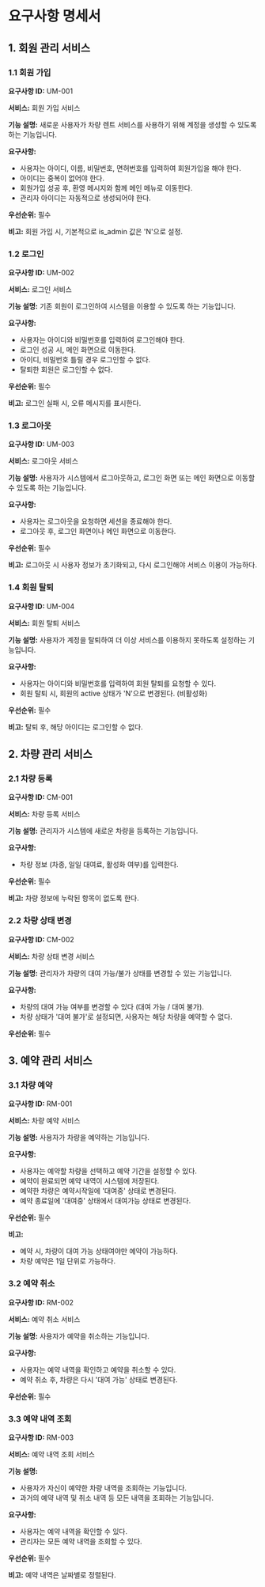 # 요구사항 명세서

## 1. 회원 관리 서비스

### 1.1 회원 가입
**요구사항 ID:** UM-001

**서비스:** 회원 가입 서비스

**기능 설명:** 새로운 사용자가 차량 렌트 서비스를 사용하기 위해 계정을 생성할 수 있도록 하는 기능입니다.

**요구사항:**
- 사용자는 아이디, 이름, 비밀번호, 면허번호를 입력하여 회원가입을 해야 한다.
- 아이디는 중복이 없어야 한다.
- 회원가입 성공 후, 환영 메시지와 함께 메인 메뉴로 이동한다.
- 관리자 아이디는 자동적으로 생성되어야 한다.

**우선순위:** 필수

**비고:** 회원 가입 시, 기본적으로 is_admin 값은 'N'으로 설정.

### 1.2 로그인
**요구사항 ID:** UM-002

**서비스:** 로그인 서비스

**기능 설명:** 기존 회원이 로그인하여 시스템을 이용할 수 있도록 하는 기능입니다.

**요구사항:**
- 사용자는 아이디와 비밀번호를 입력하여 로그인해야 한다.
- 로그인 성공 시, 메인 화면으로 이동한다.
- 아이디, 비밀번호 틀릴 경우 로그인할 수 없다.
- 탈퇴한 회원은 로그인할 수 없다.

**우선순위:** 필수

**비고:** 로그인 실패 시, 오류 메시지를 표시한다.

### 1.3 로그아웃
**요구사항 ID:** UM-003

**서비스:** 로그아웃 서비스

**기능 설명:** 사용자가 시스템에서 로그아웃하고, 로그인 화면 또는 메인 화면으로 이동할 수 있도록 하는 기능입니다.

**요구사항:**
- 사용자는 로그아웃을 요청하면 세션을 종료해야 한다.
- 로그아웃 후, 로그인 화면이나 메인 화면으로 이동한다.

**우선순위:** 필수

**비고:** 로그아웃 시 사용자 정보가 초기화되고, 다시 로그인해야 서비스 이용이 가능하다.

### 1.4 회원 탈퇴
**요구사항 ID:** UM-004

**서비스:** 회원 탈퇴 서비스

**기능 설명:** 사용자가 계정을 탈퇴하여 더 이상 서비스를 이용하지 못하도록 설정하는 기능입니다.

**요구사항:**
- 사용자는 아이디와 비밀번호를 입력하여 회원 탈퇴를 요청할 수 있다.
- 회원 탈퇴 시, 회원의 active 상태가 'N'으로 변경된다. (비활성화)

**우선순위:** 필수

**비고:** 탈퇴 후, 해당 아이디는 로그인할 수 없다.

## 2. 차량 관리 서비스

### 2.1 차량 등록
**요구사항 ID:** CM-001

**서비스:** 차량 등록 서비스

**기능 설명:** 관리자가 시스템에 새로운 차량을 등록하는 기능입니다.

**요구사항:**
- 차량 정보 (차종, 일일 대여료, 활성화 여부)를 입력한다.

**우선순위:** 필수

**비고:** 차량 정보에 누락된 항목이 없도록 한다.

### 2.2 차량 상태 변경
**요구사항 ID:** CM-002

**서비스:** 차량 상태 변경 서비스

**기능 설명:** 관리자가 차량의 대여 가능/불가 상태를 변경할 수 있는 기능입니다.

**요구사항:** 
- 차량의 대여 가능 여부를 변경할 수 있다 (대여 가능 / 대여 불가).
- 차량 상태가 '대여 불가'로 설정되면, 사용자는 해당 차량을 예약할 수 없다.

**우선순위:** 필수

## 3. 예약 관리 서비스

### 3.1 차량 예약
**요구사항 ID:** RM-001

**서비스:** 차량 예약 서비스

**기능 설명:** 사용자가 차량을 예약하는 기능입니다.

**요구사항:**
- 사용자는 예약할 차량을 선택하고 예약 기간을 설정할 수 있다.
- 예약이 완료되면 예약 내역이 시스템에 저장된다.
- 예약한 차량은 예약시작일에 '대여중' 상태로 변경된다.
- 예약 종료일에 '대여중' 상태에서 대여가능 상태로 변경된다.

**우선순위:** 필수

**비고:** 
- 예약 시, 차량이 대여 가능 상태여야만 예약이 가능하다.
- 차량 예약은 1일 단위로 가능하다.

### 3.2 예약 취소
**요구사항 ID:** RM-002

**서비스:** 예약 취소 서비스

**기능 설명:** 사용자가 예약을 취소하는 기능입니다.

**요구사항:**
- 사용자는 예약 내역을 확인하고 예약을 취소할 수 있다.
- 예약 취소 후, 차량은 다시 '대여 가능' 상태로 변경된다.

**우선순위:** 필수

### 3.3 예약 내역 조회
**요구사항 ID:** RM-003

**서비스:** 예약 내역 조회 서비스

**기능 설명:**
- 사용자가 자신이 예약한 차량 내역을 조회하는 기능입니다.
- 과거의 예약 내역 및 취소 내역 등 모든 내역을 조회하는 기능입니다.

**요구사항:**
- 사용자는 예약 내역을 확인할 수 있다.
- 관리자는 모든 예약 내역을 조회할 수 있다.

**우선순위:** 필수

**비고:** 예약 내역은 날짜별로 정렬된다.

